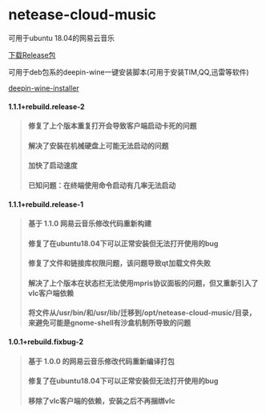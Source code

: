 # netease-cloud-music
可用于ubuntu 18.04的网易云音乐

[下载Release包](https://github.com/InNoob/netease-cloud-music/releases)

可用于deb包系的deepin-wine一键安装脚本(可用于安装TIM,QQ,迅雷等软件)

[deepin-wine-installer](https://github.com/InNoob/deepin-wine-installer)

####  1.1.1+rebuild.release-2
> ####  修复了上个版本重复打开会导致客户端启动卡死的问题
> ####  解决了安装在机械硬盘上可能无法启动的问题
> ####  加快了启动速度
> ####  已知问题：在终端使用命令启动有几率无法启动

####  1.1.1+rebuild.release-1
> ####  基于 1.1.0 网易云音乐修改代码重新构建
> ####  修复了在ubuntu18.04下可以正常安装但无法打开使用的bug
> ####  修复了文件和链接库权限问题，该问题导致qt加载文件失败
> ####  解决了上个版本在状态栏无法使用mpris协议面板的问题，但又重新引入了vlc客户端依赖
> ####  将文件从/usr/bin/和/usr/lib/迁移到/opt/netease-cloud-music/目录，来避免可能是gnome-shell有沙盒机制所导致的问题

#### 1.0.1+rebuild.fixbug-2
> ####  基于 1.0.0 的网易云音乐修改代码重新编译打包
> ####  修复了在ubuntu18.04下可以正常安装但无法打开使用的bug
> ####  移除了vlc客户端的依赖，安装之后不再捆绑vlc
